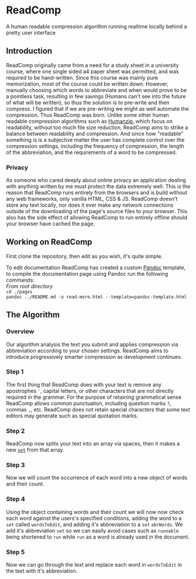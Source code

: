 # ReadComp

A human readable compression algorithm running realtime locally behind a pretty user interface

## Introduction

ReadComp originally came from a need for a study sheet in a university course, where one single sided a4 paper sheet was permitted, and was required to be hand-written. Since this course was mainly pure memorization, most of the course could be written down. However, manually choosing which words to abbreviate and when would prove to be a pointless task, resulting in few savings (Humans can't see into the future of what will be written), so thus the solution is to pre-write and then compress. I figured that if we are pre-writing we might as well automate the compression. Thus ReadComp was born. Unlike some other human readable compression algorithms such as [Humanzip](https://www.gsp.com/cgi-bin/man.cgi?section=1&topic=humanzip), which focus on readability, without too much file size reduction, ReadComp aims to strike a balance between readability and compression. And since how "readable" something is is a subjective matter the user has complete control over the compression settings, including the frequency of compression, the length of the abbreviation, and the requirements of a word to be compressed.

### Privacy

As someone who cared deeply about online privacy an application dealing with anything written by me must protect the data extremely well. This is the reason that ReadComp runs entirely from the browsers and is build without any web frameworks, only vanilla HTML, CSS & JS. ReadComp doesn't store any text locally, nor does it ever make any network connections outside of the downloading of the page's source files to your browser. This also has the side effect of allowing ReadComp to run entirely offline should your browser have cached the page.

## Working on ReadComp

First clone the repository, then edit as you wish, it's quite simple.

To edit documentation ReadComp has created a custom [Pandoc](https://pandoc.org/) template, to compile the documentation page using Pandoc run the following commands:\
_From root directory_\
`cd ./pages`\
`pandoc ../README.md -o read-more.html --template=pandoc-template.html`

## The Algorithm

### Overview

Our algorithm analysis the text you submit and applies compression via abbreviation according to your chosen settings. ReadComp aims to introduce progressively smarter compression as development continues. 

### Step 1

The first thing that ReadComp does with your text is remove any apostrophes `'`, capital letters, or other characters that are not directly required in the grammar. For the purpose of retaining grammatical sense ReadComp allows common punctuation, including question marks `?`, commas `,`, etc. ReadComp does not retain special characters that some text editors may generate such as special quotation marks.

### Step 2

ReadComp now splits your text into an array via spaces, then it makes a new [`set`](https://developer.mozilla.org/en-US/docs/Web/JavaScript/Reference/Global_Objects/Set) from that array.

### Step 3

Now we will count the occurrence of each word into a new object of words and their count.

### Step 4

Using the object containing words and their count we will now now check each word against the users's specified conditions, adding the word to a `set` called `wordsToEdit`, and adding it's abbreviation to a `set` `abrWords`. We add it's abbreviation `set` so we can easily avoid cases such as `runnable` being shortened to `run` while `run` as a word is already used in the document.

### Step 5 

Now we can go through the text and replace each word in `wordsToEdit` in the text with it's abbreviation.